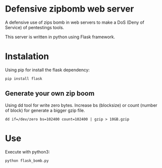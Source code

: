 # Defensive zipbomb web server
A defensive use of zips bomb in web servers to make a DoS (Deny of Service) of pentestings tools.

This server is written in python using Flask framework.

# Instalation 

Using pip for install the flask dependency:
```
pip install flask
```

## Generate your own zip boom
Using dd tool for write zero bytes. Increase bs (blocksize) or count (number of block) for generate a bigger gzip file.
```
dd if=/dev/zero bs=102400 count=102400 | gzip > 10GB.gzip
```

# Use
Execute with python3:
``` 
python flask_bomb.py  
```
